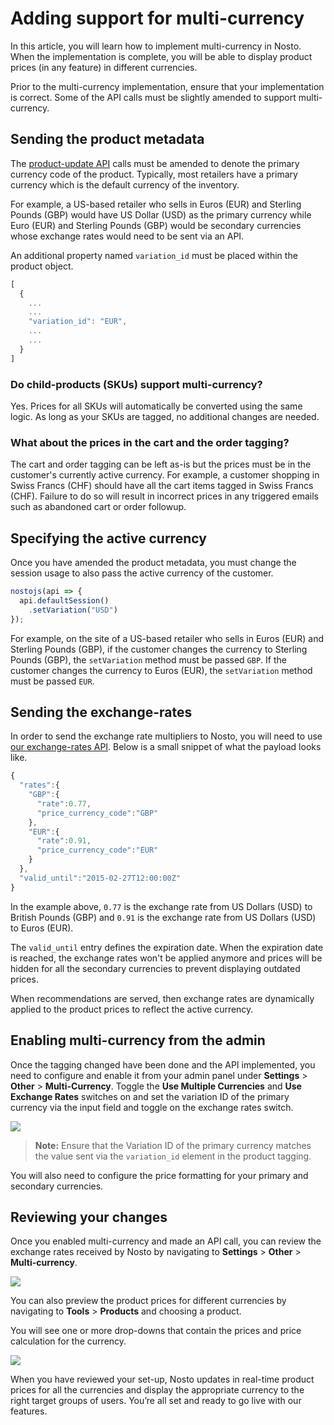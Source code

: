 # Adding support for multi-currency

In this article, you will learn how to implement multi-currency in Nosto. When the implementation is complete, you will be able to display product prices \(in any feature\) in different currencies.

Prior to the multi-currency implementation, ensure that your implementation is correct. Some of the API calls must be slightly amended to support multi-currency.

## Sending the product metadata

The [product-update API](../../../apis/apis/products/updating-products-using-the-products-api.md) calls must be amended to denote the primary currency code of the product. Typically, most retailers have a primary currency which is the default currency of the inventory.

For example, a US-based retailer who sells in Euros \(EUR\) and Sterling Pounds \(GBP\) would have US Dollar \(USD\) as the primary currency while Euro \(EUR\) and Sterling Pounds \(GBP\) would be secondary currencies whose exchange rates would need to be sent via an API.

An additional property named `variation_id` must be placed within the product object.

```javascript
[
  {
    ...
    ...
    "variation_id": "EUR",
    ...
    ...
  }
]
```

### Do child-products \(SKUs\) support multi-currency?

Yes. Prices for all SKUs will automatically be converted using the same logic. As long as your SKUs are tagged, no additional changes are needed.

### What about the prices in the cart and the order tagging?

The cart and order tagging can be left as-is but the prices must be in the customer's currently active currency. For example, a customer shopping in Swiss Francs \(CHF\) should have all the cart items tagged in Swiss Francs \(CHF\). Failure to do so will result in incorrect prices in any triggered emails such as abandoned cart or order followup.

## Specifying the active currency

Once you have amended the product metadata, you must change the session usage to also pass the active currency of the customer.

```javascript
nostojs(api => {
  api.defaultSession()
    .setVariation("USD")
});
```

For example, on the site of a US-based retailer who sells in Euros \(EUR\) and Sterling Pounds \(GBP\), if the customer changes the currency to Sterling Pounds \(GBP\), the `setVariation` method must be passed `GBP`. If the customer changes the currency to Euros \(EUR\), the `setVariation` method must be passed `EUR`.

## Sending the exchange-rates

In order to send the exchange rate multipliers to Nosto, you will need to use [our exchange-rates API](../../../apis/apis/other/updating-rates-using-the-rates-api.md). Below is a small snippet of what the payload looks like.

```javascript
{
  "rates":{
    "GBP":{
      "rate":0.77,
      "price_currency_code":"GBP"
    },
    "EUR":{
      "rate":0.91,
      "price_currency_code":"EUR"
    }
  },
  "valid_until":"2015-02-27T12:00:00Z"
}
```

In the example above, `0.77` is the exchange rate from US Dollars \(USD\) to British Pounds \(GBP\) and `0.91` is the exchange rate from US Dollars \(USD\) to Euros \(EUR\).

The `valid_until` entry defines the expiration date. When the expiration date is reached, the exchange rates won't be applied anymore and prices will be hidden for all the secondary currencies to prevent displaying outdated prices.

When recommendations are served, then exchange rates are dynamically applied to the product prices to reflect the active currency.

## Enabling multi-currency from the admin

Once the tagging changed have been done and the API implemented, you need to configure and enable it from your admin panel under **Settings** &gt; **Other** &gt; **Multi-Currency**. Toggle the **Use Multiple Currencies** and **Use Exchange Rates** switches on and set the variation ID of the primary currency via the input field and toggle on the exchange rates switch.

![](https://user-images.githubusercontent.com/327432/36842403-419416ae-1d54-11e8-9bea-a979d7896977.png)

> **Note:** Ensure that the Variation ID of the primary currency matches the value sent via the `variation_id` element in the product tagging.

You will also need to configure the price formatting for your primary and secondary currencies.

## Reviewing your changes

Once you enabled multi-currency and made an API call, you can review the exchange rates received by Nosto by navigating to **Settings** &gt; **Other** &gt; **Multi-currency**.

![](https://user-images.githubusercontent.com/327432/36842599-d47f1748-1d54-11e8-9880-5250b129e62d.png)

You can also preview the product prices for different currencies by navigating to **Tools** &gt; **Products** and choosing a product.

You will see one or more drop-downs that contain the prices and price calculation for the currency.

![](https://user-images.githubusercontent.com/327432/36842669-15cb7412-1d55-11e8-8b48-5f769bb4ecd2.png)

When you have reviewed your set-up, Nosto updates in real-time product prices for all the currencies and display the appropriate currency to the right target groups of users. You’re all set and ready to go live with our features.

